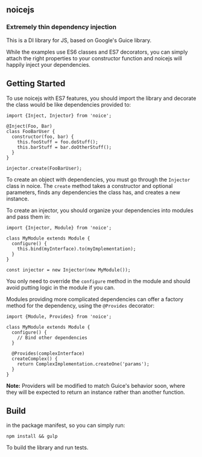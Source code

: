 ## noicejs
### Extremely thin dependency injection

This is a DI library for JS, based on Google's Guice library.

While the examples use ES6 classes and ES7 decorators, you can
simply attach the right properties to your constructor function
and noicejs will happily inject your dependencies.

## Getting Started
To use noicejs with ES7 features, you should import the library
and decorate the class would be like dependencies provided to:

    import {Inject, Injector} from 'noice';

    @Inject(Foo, Bar)
    class FooBarUser {
      constructor(foo, bar) {
        this.fooStuff = foo.doStuff();
        this.barStuff = bar.doOtherStuff();
      }
    }

    injector.create(FooBarUser);

To create an object with dependencies, you must go through the
`Injector` class in noice. The `create` method takes a constructor
and optional parameters, finds any dependencies the class has, and
creates a new instance.

To create an injector, you should organize your dependencies into
modules and pass them in:

    import {Injector, Module} from 'noice';

    class MyModule extends Module {
      configure() {
        this.bind(myInterface).to(myImplementation);
      }
    }

    const injector = new Injector(new MyModule());

You only need to override the `configure` method in the module
and should avoid putting logic in the module if you can.

Modules providing more complicated dependencies can offer a factory
method for the dependency, using the `@Provides` decorator:

    import {Module, Provides} from 'noice';

    class MyModule extends Module {
      configure() {
        // Bind other dependencies
      }

      @Provides(complexInterface)
      createComplex() {
        return ComplexImplementation.createOne('params');
      }
    }

**Note:** Providers will be modified to match Guice's behavior soon,
where they will be expected to return an instance rather than another
function.

## Build
in the package manifest, so you can simply run:

    npm install && gulp

To build the library and run tests.

